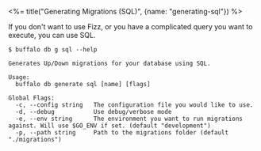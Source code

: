 <%= title("Generating Migrations (SQL)", {name: "generating-sql"}) %>

If you don't want to use Fizz, or you have a complicated query you want to execute, you can use SQL.

```text
$ buffalo db g sql --help

Generates Up/Down migrations for your database using SQL.

Usage:
  buffalo db generate sql [name] [flags]

Global Flags:
  -c, --config string   The configuration file you would like to use.
  -d, --debug           Use debug/verbose mode
  -e, --env string      The environment you want to run migrations against. Will use $GO_ENV if set. (default "development")
  -p, --path string     Path to the migrations folder (default "./migrations")
```
